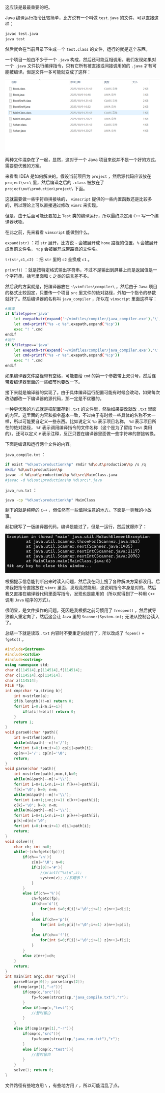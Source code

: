 这应该是最最重要的吧。

Java 编译运行指令比较简单，比方说有一个叫做 `test.java` 的文件，可以直接这样：

```bash
javac test.java
java test
```

然后就会在当前目录下生成一个 `test.class` 的文件，运行的就是这个东西。

一个项目一般由不少于一个 `.java` 构成，然后还可能互相调用。我们发现如果对一个 `.java` 文件执行编译指令，只有它所有被直接或间接调用的的 `.java` 才有可能被编译。但是文件一多可能就变成了这样：

![](./../../images/0bd4c6ab315097cbfa0b868c8a91a15.png)

两种文件混杂在了一起，显然，这对于一个 Java 项目来说并不是一个好的方式，需要更优雅的方案。

来看看 IDEA 是如何解决的。假设当前项目为 `project` ，然后源代码应该放在 `project\src\` 里，然后编译之后的 `.class` 被放在了 `project\out\production\project\` 下面。

这就需要做一些字符串拼接啥的， `vimscript` 提供的一些内置函数还是比较多的，所以理论上可以直接通过修改 `vimrc` 来实现。

但是，由于后面可能还要加上 `Test` 类的编译运行，所以最终决定用 `C++` 写一个编译器状物。

在此之前，先来看看 `vimscript` 能做到什么。

`expand(str)` ：将 `str` 展开，比方说 `~` 会被展开成 `home` 路径的位置，`%` 会被展开成当前文件名， `%:p` 会被展开成带路径的文件名。

`tr(str,c1,c2)` ：把 `str` 里的 `c2` 全换成 `c1` 。

`printf()` ：就是按特定格式输出字符串，不过不是输出到屏幕上而是返回值是一个字符串。括号里面和 `C` 之类的语言差不多。

然后我的方案就是，把编译器放在 `~\vimfiles\compiler\` ，然后由于 `Java` 项目的格式比较固定，只要传一个项目 `src` 里文件的绝对路径，外加一个指令的参数就好了。然后编译器的名称叫 `java_compiler` ，所以在 `vimscript` 里面这样写：

```bash
#编译
if &filetype=='java'
	let exepath=tr(expand('~/vimfiles/compiler/java_compiler.exe'),'\','/')
	let cmd=printf("%s -c %s",exepath,expand('%:p'))
	exec "! ".cmd
endif
#运行
if &filetype=='java'
	let exepath=tr(expand('~/vimfiles/compiler/java_compiler.exe'),'\','/')
	let cmd=printf("%s -r %s",exepath,expand('%:p'))
	exec "! ".cmd
endif
```

如果编译器文件路径带有空格，可能要给 `cmd` 的第一个参数带上双引号，然后连带着编译器里面的一些细节也要改一下。

接下来就是编译器的实现了。由于具体编译运行配置可能有时候会改动，如果每次改动都改一下编译器的源代码，那一定是不优雅的。

一种更优雅的方式就是把配置存到 `.txt` 的文件里，然后如果要改就改 `.txt` 里面的内容。这里面的内容和指令基本一致，不过由于有时候一些具体的名称不太一样，所以可能要自定义一些东西。比如说定义 `%p` 表示项目名称， `%d` 表示项目所在的绝对路径， `%f` 表示调用编译指令的文件名称（这个是为了留给 `Test` 类用的）。还可以定义 `#` 表示注释，反正只要在编译器里面做一些字符串的拼接转换。

下面是编译和运行两个文件的内容。

`java_compile.txt` ：
```bash
if exist "%d\out\production\%p" rmdir %d\out\production\%p /s /q
mkdir %d\out\production\%p
javac -d %d\out\production\%p %d\src\MainClass.java
#javac -d %d\out\production\%p %d\src\*.java
```

`java_run.txt` ：
```bash
java -cp "%d\out\production\%p" MainClass
```

剩下的就是纯粹的 `C++` ，但任然有一些值得注意的地方。下面是一则我的小故事。

起初我写了一版编译器代码，编译是能过了，但是一运行，然后就爆炸了：

![](./../../images/af248a04bace434337c0faa82e3bd5a.png)

根据提示信息能判断出来时读入问题，然后我在网上搜了各种解决方案都没用。后来我把指令直接放在 `vimrc` 里面，发现竟然能用，这说明指令本身是对的。然后我又直接在编译器代码里面写指令，发现也是能用的（所以就得到了一种用 `C++` 调用 `Java` 程序的方式）。

很明显，是文件操作的问题。死因是我根据之前习惯用了 `freopen()` ，然后就导致输入重定向了，然后这会让 `Java` 里的 `Scanner(System.in);` 无法从控制台读入了。

总结一下就是读取 `.txt` 内容时不要重定向就行了，所以改成了 `fopen()` + `fgetc()` 。

```cpp
#include<iostream>
#include<cstdio>
#include<cstring>
using namespace std;
char d[114514],p[114514],f[114514];
char c[114514],cp[114514];
char z[114514];
FILE *fp;
int cmp(char *a,string b){
	int n=strlen(a);
	if(b.length()!=n) return 0;
	for(int i=0;i<n;i+=1){
		if(a[i]!=b[i]) return 0;
	}
	return 1;
}
void parse0(char *path){
	int n=strlen(path);
	while(n&&path[--n]!='/');
	for(int i=0;i<n;i+=1) cp[i]=path[i];
	cp[n++]='/'; cp[n]='\0';
	return;
}
void parse(char *path){
	int n=strlen(path),m=n,t,k=0;
	while(m&&path[--m]!='\\');
	for(int i=m+1;i<n;i+=1) f[k++]=path[i];
	f[k]='\0'; k=0; n=m;
	while(m&&path[--m]!='\\');
	for(int i=m+1;i<n;i+=1) c[k++]=path[i];
	c[k]='\0'; k=0; n=m;
	while(m&&path[--m]!='\\');
	for(int i=m+1;i<n;i+=1) p[k++]=path[i];
	p[k]=d[n]='\0';
	for(int i=0;i<n;i+=1) d[i]=path[i];
	return;
}
void solve(){
	char ch; int n=0;
	while(~(ch=fgetc(fp))){
		if(ch=='\n'){
			z[n]='\0'; n=0;
			if(z[0]!='#'){
				//printf("%s\n",z);
				system(z); //系暗示？！
			}
		}
		else if(ch=='%'){
			ch=fgetc(fp);
			if(ch=='d'){
				for(int i=0;d[i]!='\0';i+=1) z[n++]=d[i];
			}
			else if(ch=='p'){
				for(int i=0;p[i]!='\0';i+=1) z[n++]=p[i];
			}
			else if(ch=='f'){
				for(int i=0;f[i]!='\0';i+=1) z[n++]=f[i];
			}
		}
		else z[n++]=ch;
	}
	return;
}
int main(int argc,char *argv[]){
	parse0(argv[0]); parse(argv[2]);
	if(cmp(argv[1],"-c")){
		if(cmp(c,"src")){
			fp=fopen(strcat(cp,"java_compile.txt"),"r");
		}
		else if(cmp(c,"test")){
			//暂时留白
		}
	}
	else if(cmp(argv[1],"-r")){
		if(cmp(c,"src")){
			fp=fopen(strcat(cp,"java_run.txt"),"r");
		}
		else if(cmp(c,"test")){
			//暂时留白
		}
	}
	solve(); return 0;
}
```

文件路径有些地方用 `\` ，有些地方用 `/` ，所以可能混乱了点。